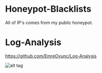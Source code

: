 # Honeypot-Blacklists
All of IP's comes from my public honeypot.

# Log-Analysis
https://github.com/EmreOvunc/Log-Analysis

![alt tag](https://s17.postimg.cc/ybdmolj5b/68747470733a2f2f7331372e706f7374696d672e6f72672f6b676c7076363333.jpg)
